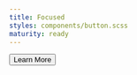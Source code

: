 ```yaml
---
title: Focused
styles: components/button.scss
maturity: ready
---
```

<button class="button">Learn More</button>
